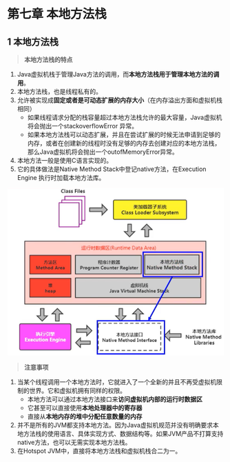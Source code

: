 # 第七章 本地方法栈

## 1 本地方法栈

> **本地方法栈的特点**

1. Java虚拟机栈于管理Java方法的调用，而**本地方法栈用于管理本地方法的调用**。
2. 本地方法栈，也是线程私有的。
3. 允许被实现成**固定或者是可动态扩展的内存大小**（在内存溢出方面和虚拟机栈相同）
   - 如果线程请求分配的栈容量超过本地方法栈允许的最大容量，Java虚拟机将会抛出一个stackoverflowError 异常。
   - 如果本地方法栈可以动态扩展，并且在尝试扩展的时候无法申请到足够的内存，或者在创建新的线程时没有足够的内存去创建对应的本地方法栈，那么Java虚拟机将会抛出一个outofMemoryError异常。
4. 本地方法一般是使用C语言实现的。
5. 它的具体做法是Native Method Stack中登记native方法，在Execution Engine 执行时加载本地方法库。

![](image\58-本地方法栈.png)

> **注意事项**

1. 当某个线程调用一个本地方法时，它就进入了一个全新的并且不再受虚拟机限制的世界。它和虚拟机拥有同样的权限。
   - 本地方法可以通过本地方法接口来**访问虚拟机内部的运行时数据区**
   - 它甚至可以直接使用**本地处理器中的寄存器**
   - 直接从**本地内存的堆中分配任意数量的内存**
2. 并不是所有的JVM都支持本地方法。因为Java虚拟机规范并没有明确要求本地方法栈的使用语言、具体实现方式、数据结构等。如果JVM产品不打算支持native方法，也可以无需实现本地方法栈。
3. 在Hotspot JVM中，直接将本地方法栈和虚拟机栈合二为一。